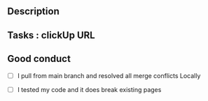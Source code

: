 <!---
# Pull Request Template
-->

## Description

<!---
 Describe the problem solved.
-->

## Tasks : clickUp URL 
<!--- 
   see example below
   - updated PR template : https://app.clickup.com/t/2acqbkj
   - fixed homepage mobile responsiveness: 'if no click url, create the task and
                                              assign to yourself. Then put link here`
   - more ...
 -->
   
## Good conduct
<!---
  Please check the boxes below 
-->
- [ ]  I pull from  main branch and resolved all merge conflicts Locally
- [ ]  I tested my code and it does break existing pages

